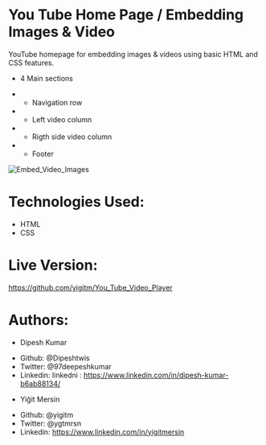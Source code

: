 # You Tube Home Page / Embedding Images & Video

YouTube homepage for embedding images & videos using basic HTML and CSS features.

- 4 Main sections

- - Navigation row
- - Left video column
- - Rigth side video column
- - Footer

![Embed_Video_Images](https://user-images.githubusercontent.com/22434660/80799773-5c34be00-8bc5-11ea-83f9-4e760a5f32d8.png)

# Technologies Used:

- HTML
- CSS

# Live Version:

https://github.com/yigitm/You_Tube_Video_Player

# Authors:

- Dipesh Kumar

* Github: @Dipeshtwis
* Twitter: @97deepeshkumar
* Linkedin: linkedni : https://www.linkedin.com/in/dipesh-kumar-b6ab88134/

- Yiğit Mersin

* Github: @yigitm
* Twitter: @ygtmrsn
* Linkedin: https://www.linkedin.com/in/yigitmersin
